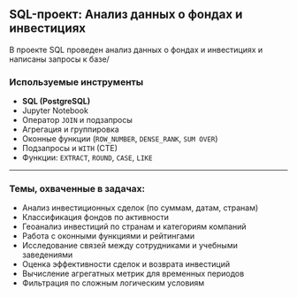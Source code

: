 ## SQL-проект: Анализ данных о фондах и инвестициях

В проекте SQL проведен анализ  данных о фондах и инвестициях и написаны запросы к базе/

###  Используемые инструменты

- **SQL (PostgreSQL)**
- Jupyter Notebook
- Оператор `JOIN` и подзапросы
- Агрегация и группировка
- Оконные функции (`ROW_NUMBER`, `DENSE_RANK`, `SUM OVER`)
- Подзапросы и `WITH` (CTE)
- Функции: `EXTRACT`, `ROUND`, `CASE`, `LIKE`

---

### Темы, охваченные в задачах:

- Анализ инвестиционных сделок (по суммам, датам, странам)
- Классификация фондов по активности
- Геоанализ инвестиций по странам и категориям компаний
- Работа с оконными функциями и рейтингами
- Исследование связей между сотрудниками и учебными заведениями
- Оценка эффективности сделок и возврата инвестиций
- Вычисление агрегатных метрик для временных периодов
- Фильтрация по сложным логическим условиям















